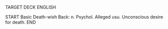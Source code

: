 TARGET DECK
ENGLISH

START
Basic
Death-wish
Back: n. Psychol. Alleged usu. Unconscious desire for death.
END
